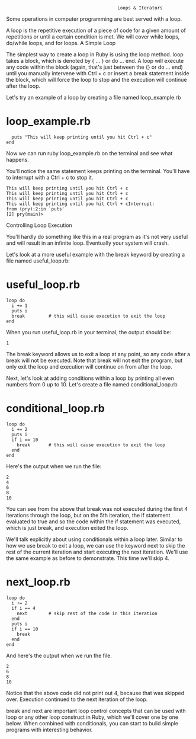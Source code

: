                                               Loops & Iterators

Some operations in computer programming are best served with a loop.

A loop is the repetitive execution of a piece of code for a given amount of repetitions or until a certain condition is met. We will cover while loops, do/while loops, and for loops.
A Simple Loop

The simplest way to create a loop in Ruby is using the loop method. loop takes a block, which is denoted by { ... } or do ... end. A loop will execute any code within the block (again, that's just between the {} or do ... end) until you manually intervene with Ctrl + c or insert a break statement inside the block, which will force the loop to stop and the execution will continue after the loop.

Let's try an example of a loop by creating a file named loop_example.rb

# loop_example.rb

```loop do
  puts "This will keep printing until you hit Ctrl + c"
end
```

Now we can run ruby loop_example.rb on the terminal and see what happens.

You'll notice the same statement keeps printing on the terminal. You'll have to interrupt with a Ctrl + c to stop it.

```This will keep printing until you hit Ctrl + c
This will keep printing until you hit Ctrl + c
This will keep printing until you hit Ctrl + c
This will keep printing until you hit Ctrl + c
This will keep printing until you hit Ctrl + cInterrupt:
from (pry):2:in `puts'
[2] pry(main)>
```
Controlling Loop Execution

You'll hardly do something like this in a real program as it's not very useful and will result in an infinite loop. Eventually your system will crash.

Let's look at a more useful example with the break keyword by creating a file named useful_loop.rb:

# useful_loop.rb

```i = 0
loop do
  i += 1
  puts i
  break         # this will cause execution to exit the loop
end
```
When you run useful_loop.rb in your terminal, the output should be:

```$ ruby useful_loop.rb
1
```
The break keyword allows us to exit a loop at any point, so any code after a break will not be executed. Note that break will not exit the program, but only exit the loop and execution will continue on from after the loop.

Next, let's look at adding conditions within a loop by printing all even numbers from 0 up to 10. Let's create a file named conditional_loop.rb

# conditional_loop.rb

```i = 0
loop do
  i += 2
  puts i
  if i == 10
    break       # this will cause execution to exit the loop
  end
end
```
Here's the output when we run the file:

```$ ruby conditional_loop.rb
2
4
6
8
10
```
You can see from the above that break was not executed during the first 4 iterations through the loop, but on the 5th iteration, the if statement evaluated to true and so the code within the if statement was executed, which is just break, and execution exited the loop.

We'll talk explicitly about using conditionals within a loop later. Similar to how we use break to exit a loop, we can use the keyword next to skip the rest of the current iteration and start executing the next iteration. We'll use the same example as before to demonstrate. This time we'll skip 4.

# next_loop.rb

```i = 0
loop do
  i += 2
  if i == 4
    next        # skip rest of the code in this iteration
  end
  puts i
  if i == 10
    break
  end
end
```
And here's the output when we run the file.

```$ ruby next_loop.rb
2
6
8
10
```
Notice that the above code did not print out 4, because that was skipped over. Execution continued to the next iteration of the loop.

break and next are important loop control concepts that can be used with loop or any other loop construct in Ruby, which we'll cover one by one below. When combined with conditionals, you can start to build simple programs with interesting behavior.

